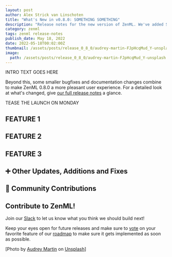 ```yaml
---
layout: post
author: Alex Strick van Linschoten
title: "What's New in v0.8.0: SOMETHING SOMETHING"
description: "Release notes for the new version of ZenML. We've added SOMETHING SOMETHING"
category: zenml
tags: zenml release-notes
publish_date: May 18, 2022
date: 2022-05-18T00:02:00Z
thumbnail: /assets/posts/release_0_8_0/audrey-martin-FJpHcqMud_Y-unsplash.jpg
image:
  path: /assets/posts/release_0_8_0/audrey-martin-FJpHcqMud_Y-unsplash.jpg
---
```


INTRO TEXT GOES HERE

Beyond this, some smaller bugfixes and documentation changes combine to make
ZenML 0.8.0 a more pleasant user experience. For a detailed look at what's
changed, give [our full release notes](https://github.com/zenml-io/zenml/releases/tag/0.8.0)
a glance.

TEASE THE LAUNCH ON MONDAY

## FEATURE 1

## FEATURE 2

## FEATURE 3

## ➕ Other Updates, Additions and Fixes



## 🙌 Community Contributions



## Contribute to ZenML!

Join our [Slack](https://zenml.io/slack-invite/) to let us know what you think
we should build next!

Keep your eyes open for future releases and make sure to
[vote](https://github.com/zenml-io/zenml/discussions/categories/roadmap) on
your favorite feature of our [roadmap](https://zenml.io/roadmap) to make sure
it gets implemented as soon as possible.

[Photo by <a href="https://unsplash.com/@avmartin">Audrey Martin</a> on <a href="https://unsplash.com/photos/FJpHcqMud_Y">Unsplash</a>] 
